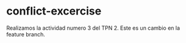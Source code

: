# conflict-excercise
Realizamos la actividad numero 3 del TPN 2.
Este es un cambio en la feature branch.